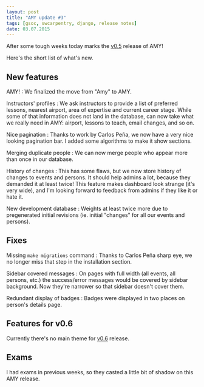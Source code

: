 ```yaml
---
layout: post
title: "AMY update #3"
tags: [gsoc, swcarpentry, django, release notes]
date: 03.07.2015
---
```


After some tough weeks today marks the
[v0.5](https://github.com/swcarpentry/amy/milestones/v0.5) release of
AMY!

Here's the short list of what's new.

New features
------------

AMY!
:   We finalized the move from "Amy" to AMY.

Instructors' profiles
:   We ask instructors to provide a list of preferred lessons, nearest
    airport, area of expertise and current career stage. While some of
    that information does not land in the database, can now take what we
    really need in AMY: airport, lessons to teach, email changes, and so
    on.

Nice pagination
:   Thanks to work by Carlos Peña, we now have a very nice looking
    pagination bar. I added some algorithms to make it show sections.

Merging duplicate people
:   We can now merge people who appear more than once in our database.

History of changes
:   This has some flaws, but we now store history of changes to events
    and persons. It should help admins a lot, because they demanded it
    at least twice! This feature makes dashboard look strange (it's very
    wide), and I'm looking forward to feedback from admins if they like
    it or hate it.

New development database
:   Weights at least twice more due to pregenerated initial revisions
    (ie. initial "changes" for all our events and persons).

Fixes
-----

Missing `make migrations` command
:   Thanks to Carlos Peña sharp eye, we no longer miss that step in the
    installation section.

Sidebar covered messages
:   On pages with full width (all events, all persons, etc.) the
    success/error messages would be covered by sidebar background. Now
    they're narrower so that sidebar doesn't cover them.

Redundant display of badges
:   Badges were displayed in two places on person's details page.

Features for v0.6
-----------------

Currently there's no main theme for
[v0.6](https://github.com/swcarpentry/amy/milestones/v0.6) release.

Exams
-----

I had exams in previous weeks, so they casted a little bit of shadow on
this AMY release.
